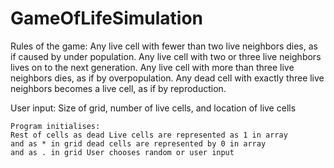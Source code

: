 # GameOfLifeSimulation
Rules of the game:
	Any live cell with fewer than two live neighbors dies, as if caused by under population. 
	Any live cell with two or three live neighbors lives on to the next generation. 
	Any live cell with more than three live neighbors dies, as if by overpopulation. 
	Any dead cell with exactly three live neighbors becomes a live cell, as if by reproduction. 

User input: 
	Size of grid, number of live cells, and location of live cells 
	
	Program initialises: 
	Rest of cells as dead Live cells are represented as 1 in array 
	and as * in grid dead cells are represented by 0 in array 
	and as . in grid User chooses random or user input

